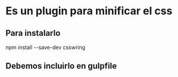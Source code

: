 # Es un plugin para minificar el css  

## Para instalarlo 

npm install --save-dev csswring 

## Debemos incluirlo en gulpfile 